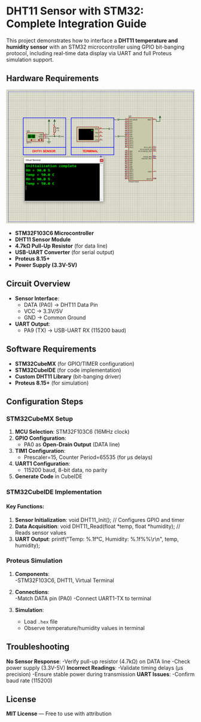 # DHT11 Sensor with STM32: Complete Integration Guide

This project demonstrates how to interface a **DHT11 temperature and humidity sensor** with an STM32 microcontroller using GPIO bit-banging protocol, including real-time data display via UART and full Proteus simulation support.

## Hardware Requirements  
![DHT11 Sensor Circuit with STM32](circuit.png)  
- **STM32F103C6 Microcontroller**  
- **DHT11 Sensor Module**  
- **4.7kΩ Pull-Up Resistor** (for data line)  
- **USB-UART Converter** (for serial output)  
- **Proteus 8.15+**  
- **Power Supply (3.3V-5V)**  

## Circuit Overview  
- **Sensor Interface**:  
  - DATA (PA0) → DHT11 Data Pin  
  - VCC → 3.3V/5V  
  - GND → Common Ground  
- **UART Output**:  
  - PA9 (TX) → USB-UART RX (115200 baud)  


## Software Requirements  
- **STM32CubeMX** (for GPIO/TIMER configuration)  
- **STM32CubeIDE** (for code implementation)  
- **Custom DHT11 Library** (bit-banging driver)  
- **Proteus 8.15+** (for simulation)  

## Configuration Steps  

### STM32CubeMX Setup  
1. **MCU Selection**: STM32F103C6 (16MHz clock)  
2. **GPIO Configuration**:  
   - PA0 as **Open-Drain Output** (DATA line)  
3. **TIM1 Configuration**:  
   - Prescaler=15, Counter Period=65535 (for µs delays)  
4. **UART1 Configuration**:  
   - 115200 baud, 8-bit data, no parity  
5. **Generate Code** in CubeIDE  

### STM32CubeIDE Implementation  
#### Key Functions:  
1. **Sensor Initialization**:  void DHT11_Init(); // Configures GPIO and timer
2. **Data Acquisition**: void DHT11_Read(float *temp, float *humidity); // Reads sensor values
3. **UART Output**: printf("Temp: %.1f°C, Humidity: %.1f%%\r\n", temp, humidity);

### Proteus Simulation  
1. **Components**:  
    -STM32F103C6, DHT11, Virtual Terminal
2. **Connections**:  
    -Match DATA pin (PA0)
    -Connect UART1-TX to terminal

3. **Simulation**:  
   - Load `.hex` file  
   - Observe temperature/humidity values in terminal

## Troubleshooting  
**No Sensor Response**:
    -Verify pull-up resistor (4.7kΩ) on DATA line
    -Check power supply (3.3V-5V)
**Incorrect Readings**:
    -Validate timing delays (µs precision)
    -Ensure stable power during transmission
**UART Issues**:
    -Confirm baud rate (115200)

## License  
**MIT License** — Free to use with attribution  